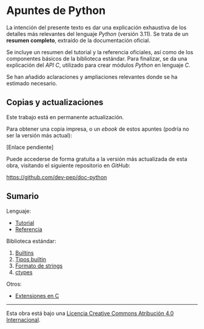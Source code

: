 # Apuntes de Python

La intención del presente texto es dar una explicación exhaustiva de los detalles más relevantes del lenguaje *Python* (versión 3.11). Se trata de un **resumen completo**, extraído de la documentación oficial.

Se incluye un resumen del tutorial y la referencia oficiales, así como de los componentes básicos de la biblioteca estándar. Para finalizar, se da una explicación del *API C*, utilizado para crear módulos *Python* en lenguaje *C*.

Se han añadido aclaraciones y ampliaciones relevantes donde se ha estimado necesario.

## Copias y actualizaciones

Este trabajo está en permanente actualización.

Para obtener una copia impresa, o un *ebook* de estos apuntes (podría no ser la versión más actual):

[Enlace pendiente]

Puede accederse de forma gratuita a la versión más actualizada de esta obra, visitando el siguiente repositorio en *GitHub*:

<https://github.com/dev-pep/doc-python>

## Sumario

Lenguaje:

- [Tutorial](capitulos/tutorial.md)
- [Referencia](capitulos/referencia.md)

Biblioteca estándar:

1. [Builtins](capitulos/libstd-builtins.md)
1. [Tipos builtin](capitulos/libstd-tipos-builtin.md)
1. [Formato de strings](capitulos/libstd-formato.md)
1. [ctypes](capitulos/libstd-ctypes.md)

Otros:

- [Extensiones en C](capitulos/extensiones-c.md)

---

Esta obra está bajo una
[Licencia Creative Commons Atribución 4.0 Internacional](https://creativecommons.org/licenses/by/4.0/deed.es).
